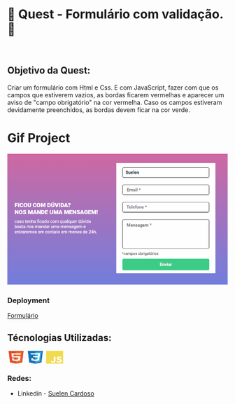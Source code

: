 <h1>🚀 Quest - Formulário com validação. 🚀</h1><br>
<h2>Objetivo da Quest:</h2>
<p>Criar um formulário com Html e Css. E com JavaScript, fazer com que os campos que estiverem vazios, as bordas ficarem vermelhas
e aparecer um aviso de "campo obrigatório" na cor vermelha. Caso os campos estiveram devidamente preenchidos, as bordas devem ficar na cor verde. </p>

# Gif Project
![](./src/imagem/gif-project.gif)
<br>

### Deployment

[Formulário](https://suelenscardoso.github.io/validando-formulario/)

## Técnologias Utilizadas:

 <img align="center" alt="HTML" height="30" width="40" src="https://raw.githubusercontent.com/devicons/devicon/master/icons/html5/html5-original.svg"> 
 <img align="center" alt="CSS" height="30" width="40" src="https://raw.githubusercontent.com/devicons/devicon/master/icons/css3/css3-original.svg">
 <img align="center" alt="Js" height="30" width="40" src="https://raw.githubusercontent.com/devicons/devicon/master/icons/javascript/javascript-plain.svg">
<br>

### Redes:

- Linkedin - [Suelen Cardoso](https://www.linkedin.com/in/suelen-s-cardoso/)
